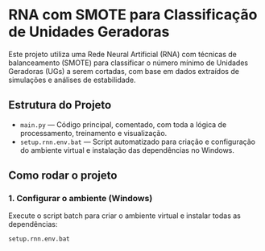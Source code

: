 # RNA com SMOTE para Classificação de Unidades Geradoras

Este projeto utiliza uma Rede Neural Artificial (RNA) com técnicas de balanceamento (SMOTE) para classificar o número mínimo de Unidades Geradoras (UGs) a serem cortadas, com base em dados extraídos de simulações e análises de estabilidade.

## Estrutura do Projeto

- `main.py` — Código principal, comentado, com toda a lógica de processamento, treinamento e visualização.
- `setup.rnn.env.bat` — Script automatizado para criação e configuração do ambiente virtual e instalação das dependências no Windows.

## Como rodar o projeto

### 1. Configurar o ambiente (Windows)

Execute o script batch para criar o ambiente virtual e instalar todas as dependências:

```cmd
setup.rnn.env.bat
